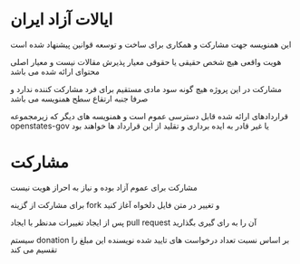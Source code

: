 # ایالات آزاد ایران

این همنویسه جهت مشارکت و همکاری برای ساخت و توسعه قوانین پیشنهاد شده است

هویت واقعی هیچ شخص حقیقی یا حقوقی معیار پذیرش مقالات نیست و معیار اصلی محتوای ارائه شده می باشد
  
مشارکت در این پروژه هیچ گونه سود مادی مستقیم برای فرد مشارکت کننده ندارد و صرفا جنبه ارتقاع سطح همنویسه می باشد

قراردادهای ارائه شده قابل دسترسی عموم است و همنویسه های دیگر که زیرمجموعه openstates-gov یا غیر قادر به ایده برداری و تقلید از این قرارداد ها خواهند بود


# مشارکت

مشارکت برای عموم آزاد بوده و نیاز به احراز هویت نیست

برای مشارکت از گزینه fork و تغییر در متن فایل دلخواه آغاز کنید

پس از ایجاد تغییرات مدنظر با ایجاد pull request آن را به رای گیری بگذارید

سیستم donation بر اساس نسبت تعداد درخواست های تایید شده نویسنده این مبلغ را تقسیم می کند
